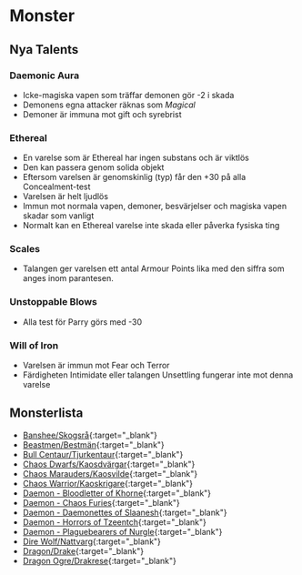 # Monster

## Nya Talents

### Daemonic Aura
* Icke-magiska vapen som träffar demonen gör -2 i skada 
* Demonens egna attacker räknas som _Magical_
* Demoner är immuna mot gift och syrebrist

### Ethereal
* En varelse som är Ethereal har ingen substans och är viktlös
* Den kan passera genom solida objekt
* Eftersom varelsen är genomskinlig (typ) får den +30 på alla Concealment-test
* Varelsen är helt ljudlös
* Immun mot normala vapen, demoner, besvärjelser och magiska vapen skadar som vanligt
* Normalt kan en Ethereal varelse inte skada eller påverka fysiska ting

### Scales
* Talangen ger varelsen ett antal Armour Points lika med den siffra som anges inom parantesen.

### Unstoppable Blows
* Alla test för Parry görs med -30

### Will of Iron
* Varelsen är immun mot Fear och Terror
* Färdigheten Intimidate eller talangen Unsettling fungerar inte mot denna varelse

## Monsterlista

* [Banshee/Skogsrå](beast-banshee.md){:target="_blank"}
* [Beastmen/Bestmän](beast-beastman.md){:target="_blank"}
* [Bull Centaur/Tjurkentaur](beast-bull-centaur.md){:target="_blank"}
* [Chaos Dwarfs/Kaosdvärgar](beast-chaos-dwarfs.md){:target="_blank"}
* [Chaos Marauders/Kaosvilde](beast-chaos-marauders.md){:target="_blank"}
* [Chaos Warrior/Kaoskrigare](beast-chaos-warrior.md){:target="_blank"}
* [Daemon - Bloodletter of Khorne](beast-bloodletter.md){:target="_blank"}
* [Daemon - Chaos Furies](beast-chaos-furies.md){:target="_blank"}
* [Daemon - Daemonettes of Slaanesh](beast-daemonettes-of-slaanesh.md){:target="_blank"}
* [Daemon - Horrors of Tzeentch](beast-horrors-of-tzeentch.md){:target="_blank"}
* [Daemon - Plaguebearers of Nurgle](beast-plaguebearers-of-nurgle.md){:target="_blank"}
* [Dire Wolf/Nattvarg](beast-dire-wolf.md){:target="_blank"}
* [Dragon/Drake](beast-dragons.md){:target="_blank"}
* [Dragon Ogre/Drakrese](beast-dragon-ogres.md){:target="_blank"}